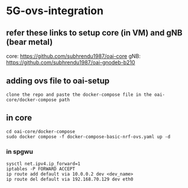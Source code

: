 # 5G-ovs-integration
## refer these links to setup core (in VM) and gNB (bear metal)
core: https://github.com/subhrendu1987/oai-core
gNB: https://github.com/subhrendu1987/oai-gnodeb-b210
## adding ovs file to oai-setup
```
clone the repo and paste the docker-compose file in the oai-core/docker-compose path
``` 
## in core
```
cd oai-core/docker-compose
sudo docker compose -f docker-compose-basic-nrf-ovs.yaml up -d
```
### in spgwu ###
```
sysctl net.ipv4.ip_forward=1
iptables -P FORWARD ACCEPT
ip route add default via 10.0.0.2 dev <dev_name> 
ip route del default via 192.168.70.129 dev eth0 
```
